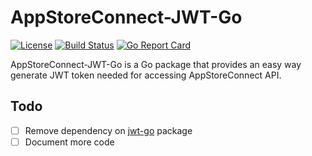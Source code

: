 # AppStoreConnect-JWT-Go

[![License](https://img.shields.io/badge/license-MIT-blue.svg)](LICENSE)
[![Build Status](https://travis-ci.org/kunallanjewar/appstoreconnect-jwt-go.svg?branch=master)](https://travis-ci.org/kunallanjewar/appstoreconnect-jwt-go)
[![Go Report Card](https://goreportcard.com/badge/github.com/kunallanjewar/appstoreconnect-jwt-go)](https://goreportcard.com/report/github.com/kunallanjewar/appstoreconnect-jwt-go)

AppStoreConnect-JWT-Go is a Go package that provides an easy way generate JWT token needed for accessing AppStoreConnect API.

## Todo

- [ ] Remove dependency on [jwt-go](https://github.com/dgrijalva/jwt-go) package
- [ ] Document more code
